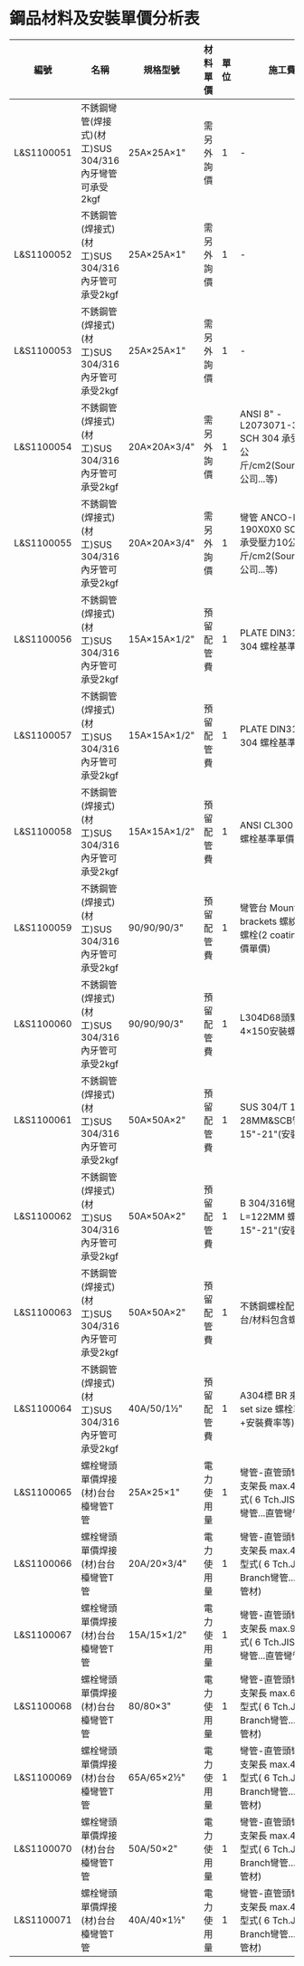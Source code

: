 # 鋼品材料及安裝單價分析表

| 編號 | 名稱 | 規格型號 | 材料單價 | 單位 | 施工費率 | 單價 | 單價 | 附註 | 備考 |
|------|------|----------|----------|------|----------|------|------|------|------|
| L&S1100051 | 不銹鋼彎管(焊接式)(材工)SUS 304/316內牙彎管可承受2kgf | 25A×25A×1" | 需另外詢價 | 1 | - | 612 | 1 | 2500 | 2500 |
| L&S1100052 | 不銹鋼管(焊接式)(材工)SUS 304/316內牙管可承受2kgf | 25A×25A×1" | 需另外詢價 | 1 | - | 521 | 1 | 2000 | 2000 |
| L&S1100053 | 不銹鋼管(焊接式)(材工)SUS 304/316內牙管可承受2kgf | 25A×25A×1" | 需另外詢價 | 1 | - | 587 | 1 | 2700 | 2700 |
| L&S1100054 | 不銹鋼管(焊接式)(材工)SUS 304/316內牙管可承受2kgf | 20A×20A×3/4" | 需另外詢價 | 1 | ANSI 8" - L2073071-30006 SCH 304 承受壓力20公斤/cm2(Source:Crane公司...等) | PC | 91 | 685 | 37182 |
| L&S1100055 | 不銹鋼管(焊接式)(材工)SUS 304/316內牙管可承受2kgf | 20A×20A×3/4" | 需另外詢價 | 1 | 彎管 ANCO-B *4 190X0X0 SCH 308 承受壓力10公斤/cm2(Source:Crane公司...等) | PC | 1 | 4170 | 4170 |
| L&S1100056 | 不銹鋼管(焊接式)(材工)SUS 304/316內牙管可承受2kgf | 15A×15A×1/2" | 預留配管費 | 1 | PLATE DIN316材質 304 螺栓基準單價 | PC | 1 | 715 | 715 |
| L&S1100057 | 不銹鋼管(焊接式)(材工)SUS 304/316內牙管可承受2kgf | 15A×15A×1/2" | 預留配管費 | 1 | PLATE DIN316材質 304 螺栓基準單價 | PC | 1 | 1500 | 1500 |
| L&S1100058 | 不銹鋼管(焊接式)(材工)SUS 304/316內牙管可承受2kgf | 15A×15A×1/2" | 預留配管費 | 1 | ANSI CL300 螺紋材質 螺栓基準單價 | PC | 1 | 2200 | 2200 |
| L&S1100059 | 不銹鋼管(焊接式)(材工)SUS 304/316內牙管可承受2kgf | 90/90/90/3" | 預留配管費 | 1 | 彎管台 Mounting brackets 螺紋台 安裝螺栓(2 coating 螺栓單價單價) | SET | 1 | 55600 | 55600 |
| L&S1100060 | 不銹鋼管(焊接式)(材工)SUS 304/316內牙管可承受2kgf | 90/90/90/3" | 預留配管費 | 1 | L304D68頭緊急閥門4×150安裝螺栓單價 | SET | 1 | 25000 | 25000 |
| L&S1100061 | 不銹鋼管(焊接式)(材工)SUS 304/316內牙管可承受2kgf | 50A×50A×2" | 預留配管費 | 1 | SUS 304/T 10配管 T 28MM&SCB管15"-21"(安裝費) | SET | 1 | 25000 | 25000 |
| L&S1100062 | 不銹鋼管(焊接式)(材工)SUS 304/316內牙管可承受2kgf | 50A×50A×2" | 預留配管費 | 1 | B 304/316彎管 L=122MM 螺栓組管15"-21"(安裝費) | SET | 1 | 45600 | 45600 |
| L&S1100063 | 不銹鋼管(焊接式)(材工)SUS 304/316內牙管可承受2kgf | 50A×50A×2" | 預留配管費 | 1 | 不銹鋼螺栓配管10管台/材料包含螺栓 | SET | 1 | 30500 | 30500 |
| L&S1100064 | 不銹鋼管(焊接式)(材工)SUS 304/316內牙管可承受2kgf | 40A/50/1½" | 預留配管費 | 1 | A304標 BR 來台配管 set size 螺栓單價(需要+安裝費率等) | SET | 1 | 45000 | 45000 |
| L&S1100065 | 螺栓彎頭單價焊接(材)台台檯彎管T管 | 25A×25×1" | 電力使用量 | 1 | 彎管-直管頭彎管管內支架長 max.45°螺栓型式( 6 Tch.JIS Branch彎管...直管彎管管材) | SET | 1 | 14800 | 14800 |
| L&S1100066 | 螺栓彎頭單價焊接(材)台台檯彎管T管 | 20A/20×3/4" | 電力使用量 | 1 | 彎管-直管頭彎管管內支架長 max.45C 螺栓型式( 6 Tch.JIS Branch彎管...直管彎管管材) | SET | 1 | 1687 | 1687 |
| L&S1100067 | 螺栓彎頭單價焊接(材)台台檯彎管T管 | 15A/15×1/2" | 電力使用量 | 1 | 彎管-直管頭彎管管內支架長 max.90 螺栓型式( 6 Tch.JIS Branch彎管...直管彎管管材) | SET | 1 | 4507 | 4507 |
| L&S1100068 | 螺栓彎頭單價焊接(材)台台檯彎管T管 | 80/80×3" | 電力使用量 | 1 | 彎管-直管頭彎管管內支架長 max.60C 螺栓型式( 6 Tch.JIS Branch彎管...直管彎管管材) | SET | 1 | 4605 | 4605 |
| L&S1100069 | 螺栓彎頭單價焊接(材)台台檯彎管T管 | 65A/65×2½" | 電力使用量 | 1 | 彎管-直管頭彎管管內支架長 max.45C 螺栓型式( 6 Tch.JIS Branch彎管...直管彎管管材) | SET | 1 | 6456 | 6456 |
| L&S1100070 | 螺栓彎頭單價焊接(材)台台檯彎管T管 | 50A/50×2" | 電力使用量 | 1 | 彎管-直管頭彎管管內支架長 max.45C 螺栓型式( 6 Tch.JIS Branch彎管...直管彎管管材) | SET | 1 | 18028 | 18028 |
| L&S1100071 | 螺栓彎頭單價焊接(材)台台檯彎管T管 | 40A/40×1½" | 電力使用量 | 1 | 彎管-直管頭彎管管內支架長 max.45C 螺栓型式( 6 Tch.JIS Branch彎管...直管彎管管材) | SET | 1 | 10029 | 10029 |